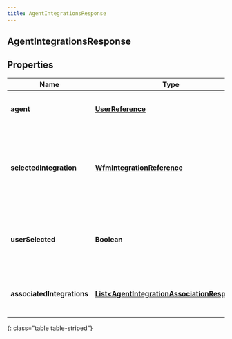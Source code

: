 ```yaml
---
title: AgentIntegrationsResponse
---
```

## AgentIntegrationsResponse


## Properties

| Name | Type | Description | Notes |
| ------------ | ------------- | ------------- | ------------- |
| **agent** | <!----><!---->[**UserReference**](UserReference.html)<!----> | The user associated with the integrations |  |
| **selectedIntegration** | <!----><!---->[**WfmIntegrationReference**](WfmIntegrationReference.html)<!----> | The integration selected for the agent. If not set, no integration will be used for the agent |  [optional] |
| **userSelected** | <!----><!---->**Boolean**<!----> | Whether the integration association has been manually selected |  [optional] |
| **associatedIntegrations** | <!----><!---->[**List&lt;AgentIntegrationAssociationResponse&gt;**](AgentIntegrationAssociationResponse.html)<!----> | The list of integrations associated with the agent |  |
{: class="table table-striped"}



